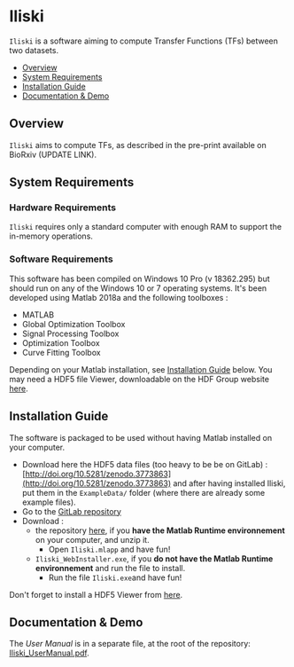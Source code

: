 # Iliski

`Iliski` is a software aiming to compute Transfer Functions (TFs) between two datasets.

- [Overview](#overview)
- [System Requirements](#system-requirements)
- [Installation Guide](#installation-guide)
- [Documentation & Demo](#documentation-demo)

## Overview
`Iliski` aims to compute TFs, as described in the pre-print available on BioRxiv (UPDATE LINK). 


## System Requirements
### Hardware Requirements
`Iliski` requires only a standard computer with enough RAM to support the in-memory operations.
### Software Requirements
This software has been compiled on Windows 10 Pro (v 18362.295) but should run on any of the Windows 10 or 7 operating systems.
It's been developed using Matlab 2018a and the following toolboxes :
+ MATLAB 
+ Global Optimization Toolbox
+ Signal Processing Toolbox
+ Optimization Toolbox
+ Curve Fitting Toolbox

Depending on your Matlab installation, see [Installation Guide](#installation-guide) below.
You may need a HDF5 file Viewer, downloadable on the HDF Group website [here](https://www.hdfgroup.org/downloads/hdfview).

## Installation Guide
The software is packaged to be used without having Matlab installed on your computer. 

+ Download here the HDF5 data files (too heavy to be be on GitLab) : [http://doi.org/10.5281/zenodo.3773863](http://doi.org/10.5281/zenodo.3773863) and after having installed Iliski, put them in the `ExampleData/` folder (where there are already some example files).
+ Go to the [GitLab repository](https://gitlab.com/AliK_A/iliski/) 
+ Download :
  + the repository [here](https://gitlab.com/AliK_A/iliski/-/archive/master/iliski-master.zip), if you **have the Matlab Runtime environnement** on your computer, and unzip it. 
    + Open `Iliski.mlapp` and have fun!
  + `Iliski_WebInstaller.exe`, if you **do not have the Matlab Runtime environnement** and run the file to install.
    + Run the file `Iliski.exe`and have fun!

Don't forget to install a HDF5 Viewer from [here](https://www.hdfgroup.org/downloads/hdfview).

## Documentation & Demo
The *User Manual* is in a separate file, at the root of the repository: [Iliski_UserManual.pdf](https://gitlab.com/AliK_A/iliski/-/raw/master/Iliski_User_Manual.pdf?inline=false). 



